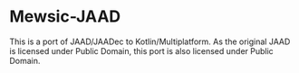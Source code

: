 # Mewsic-JAAD

This is a port of JAAD/JAADec to Kotlin/Multiplatform.
As the original JAAD is licensed under Public Domain, this port is also licensed under Public Domain.
